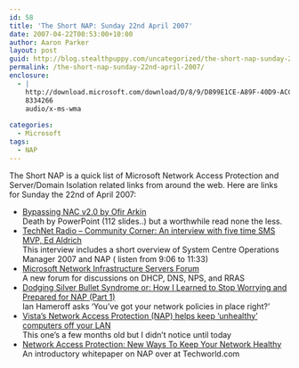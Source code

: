 ```yaml
---
id: 58
title: 'The Short NAP: Sunday 22nd April 2007'
date: 2007-04-22T00:53:00+10:00
author: Aaron Parker
layout: post
guid: http://blog.stealthpuppy.com/uncategorized/the-short-nap-sunday-22nd-april-2007
permalink: /the-short-nap-sunday-22nd-april-2007/
enclosure:
  - |
    http://download.microsoft.com/download/D/8/9/D899E1CE-A89F-40D9-ACCE-0B5C0BA8C328/TechNetRadio-070417-RSS.wma
    8334266
    audio/x-ms-wma
    
categories:
  - Microsoft
tags:
  - NAP
---
```

The Short NAP is a quick list of Microsoft Network Access Protection and Server/Domain Isolation related links from around the web. Here are links for Sunday the 22nd of April 2007:

  * [Bypassing NAC v2.0 by Ofir Arkin](http://www.sys-security.com/archive/conferences/shmoocon/ShmooCon_07_Bypassing_NAC.pdf)  
    Death by PowerPoint (112 slides..) but a worthwhile read none the less.
  * [TechNet Radio &#8211; Community Corner: An interview with five time SMS MVP, Ed Aldrich](http://download.microsoft.com/download/D/8/9/D899E1CE-A89F-40D9-ACCE-0B5C0BA8C328/TechNetRadio-070417-RSS.wma)  
    This interview includes a short overview of System Centre Operations Manager 2007 and NAP ( listen from 9:06 to 11:33)
  * [Microsoft Network Infrastructure Servers Forum](http://forums.microsoft.com/TechNet/ShowForum.aspx?ForumID=1510&SiteID=17)  
    A new forum for discussions on DHCP, DNS, NPS, and RRAS
  * [Dodging Silver Bullet Syndrome or: How I Learned to Stop Worrying and Prepared for NAP (Part 1)](http://blogs.technet.com/ianhamer/archive/2007/04/13/dodging-silver-bullet-syndrome-or-how-i-learned-to-stop-worrying-and-prepared-for-nap-part-1.aspx)  
    Ian Hameroff asks &#8216;You&#8217;ve got your network policies in place right?&#8217;
  * [Vista&#8217;s Network Access Protection (NAP) helps keep &#8216;unhealthy&#8217; computers off your LAN](http://articles.techrepublic.com.com/5100-10877_11-6153295.html)  
    This one&#8217;s a few months old but I didn&#8217;t notice until today
  * [Network Access Protection: New Ways To Keep Your Network Healthy](http://www.techworld.com/security/whitepapers/index.cfm?whitepaperid=3477)  
    An introductory whitepaper on NAP over at Techworld.com